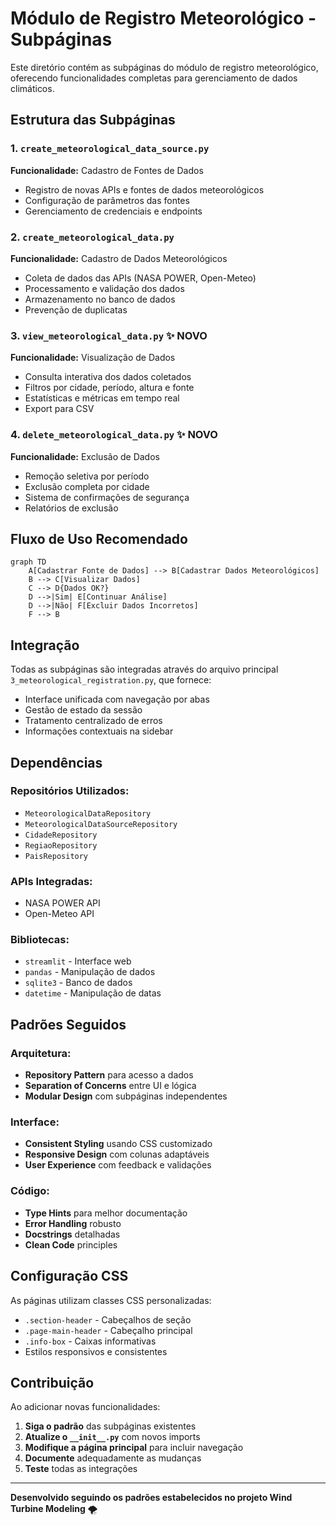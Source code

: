 # Módulo de Registro Meteorológico - Subpáginas

Este diretório contém as subpáginas do módulo de registro meteorológico, oferecendo funcionalidades completas para gerenciamento de dados climáticos.

## Estrutura das Subpáginas

### 1. `create_meteorological_data_source.py`
**Funcionalidade:** Cadastro de Fontes de Dados
- Registro de novas APIs e fontes de dados meteorológicos
- Configuração de parâmetros das fontes
- Gerenciamento de credenciais e endpoints

### 2. `create_meteorological_data.py`  
**Funcionalidade:** Cadastro de Dados Meteorológicos
- Coleta de dados das APIs (NASA POWER, Open-Meteo)
- Processamento e validação dos dados
- Armazenamento no banco de dados
- Prevenção de duplicatas

### 3. `view_meteorological_data.py` ✨ **NOVO**
**Funcionalidade:** Visualização de Dados
- Consulta interativa dos dados coletados
- Filtros por cidade, período, altura e fonte
- Estatísticas e métricas em tempo real
- Export para CSV

### 4. `delete_meteorological_data.py` ✨ **NOVO**
**Funcionalidade:** Exclusão de Dados
- Remoção seletiva por período
- Exclusão completa por cidade
- Sistema de confirmações de segurança
- Relatórios de exclusão

## Fluxo de Uso Recomendado

```mermaid
graph TD
    A[Cadastrar Fonte de Dados] --> B[Cadastrar Dados Meteorológicos]
    B --> C[Visualizar Dados]
    C --> D{Dados OK?}
    D -->|Sim| E[Continuar Análise]
    D -->|Não| F[Excluir Dados Incorretos]
    F --> B
```

## Integração

Todas as subpáginas são integradas através do arquivo principal `3_meteorological_registration.py`, que fornece:

- Interface unificada com navegação por abas
- Gestão de estado da sessão
- Tratamento centralizado de erros
- Informações contextuais na sidebar

## Dependências

### Repositórios Utilizados:
- `MeteorologicalDataRepository`
- `MeteorologicalDataSourceRepository` 
- `CidadeRepository`
- `RegiaoRepository`
- `PaisRepository`

### APIs Integradas:
- NASA POWER API
- Open-Meteo API

### Bibliotecas:
- `streamlit` - Interface web
- `pandas` - Manipulação de dados
- `sqlite3` - Banco de dados
- `datetime` - Manipulação de datas

## Padrões Seguidos

### Arquitetura:
- **Repository Pattern** para acesso a dados
- **Separation of Concerns** entre UI e lógica
- **Modular Design** com subpáginas independentes

### Interface:
- **Consistent Styling** usando CSS customizado
- **Responsive Design** com colunas adaptáveis
- **User Experience** com feedback e validações

### Código:
- **Type Hints** para melhor documentação
- **Error Handling** robusto
- **Docstrings** detalhadas
- **Clean Code** principles

## Configuração CSS

As páginas utilizam classes CSS personalizadas:
- `.section-header` - Cabeçalhos de seção
- `.page-main-header` - Cabeçalho principal
- `.info-box` - Caixas informativas
- Estilos responsivos e consistentes

## Contribuição

Ao adicionar novas funcionalidades:

1. **Siga o padrão** das subpáginas existentes
2. **Atualize o `__init__.py`** com novos imports
3. **Modifique a página principal** para incluir navegação
4. **Documente** adequadamente as mudanças
5. **Teste** todas as integrações

---

**Desenvolvido seguindo os padrões estabelecidos no projeto Wind Turbine Modeling** 🌪️
